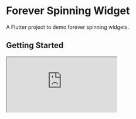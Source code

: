 # Forever Spinning Widget

A Flutter project to demo forever spinning widgets.

## Getting Started

<iframe src="https://c2p-cmd.github.io/spinning_widget_demo/">
</iframe>
